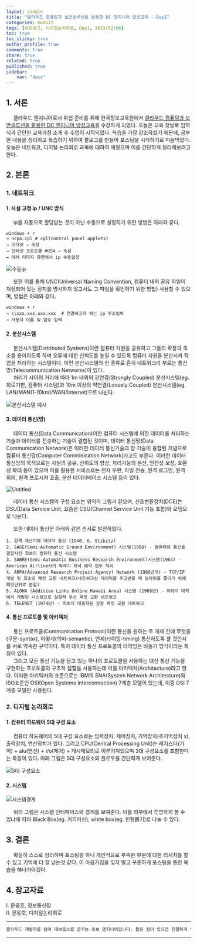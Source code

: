 ```yaml
---
layout: single
title: "클라우드 컴퓨팅과 보안솔루션을 활용한 DC 엔지니어 양성교육 - Day1"
categories: keduit
tags: [네트워크, 디지털논리회로, Day1, 2023/02/06]
toc: true
toc_sticky: true
author_profile: true
comments: true
share: true
related: true
published: true
sidebar: 
    nav: "docs"
---
```


## 1. 서론  

&nbsp;&nbsp;&nbsp;&nbsp; 클라우드 엔지니어로서 취업 준비를 위해 한국정보교육원에서 [클라우드 컴퓨팅과 보안솔루션을 활용한 DC 엔지니어 양성교육](https://www.keduit.com/renew_course_unemp/courseview.php?idx=3573&empkind=unemp)을 수강하게 되었다. 오늘은 교육 첫날로 입학식과 간단한 교육과정 소개 후 수업이 시작되었다. 복습을 가장 강조하셨기 때문에, 공부한 내용을 정리하고 복습하기 위하여 블로그를 만들어 포스팅을 시작하기로 마음먹었다. 오늘은 네트워크, 디지털 논리회로 과목에 대하여 배웠으며 이를 간단하게 정리해보려고 한다.

## 2. 본론  

### 1. 네트워크   

#### 1. 사설 고정 ip / UNC 방식   

&nbsp;&nbsp;&nbsp;&nbsp; ip를 자동으로 할당받는 것이 아닌 수동으로 설정하기 위한 방법은 아래와 같다.

```
windows + r 
→ ncpa.cpl # cpl(control panel applets) 
→ 이더넷 → 속성 
→ 인터넷 프로토콜 버전4 → 속성 
→ 아래 이미지 화면에서 ip 수동설정
```

![수동ip](https://user-images.githubusercontent.com/124491456/216963503-5d5d6e5d-12a1-4f95-9584-2f521cee25c3.png)   


&nbsp;&nbsp;&nbsp;&nbsp; 또한 이를 통해 UNC(Universal Naming Convention, 컴퓨터 내의 공유 파일이 저장되어 있는 장치를 명시하지 않고서도 그 파일을 확인하기 위한 방법) 사용할 수 있으며, 방법은 아래와 같다.

```
windows + r 
→ \\xxx.xxx.xxx.xxx  # 연결하고자 하는 ip 주소입력
→ 사용자 이름 및 암호 입력
```

#### 2. 분산시스템   

&nbsp;&nbsp;&nbsp;&nbsp; 분산시스템(Distributed Systems)이란 컴퓨터 자원을 공유하고 그들의 확장과 축소를 용이하도록 하며 오류에 대한 신뢰도를 높일 수 있도록 컴퓨터 자원을 분산시켜 작업을 처리하는 시스템이다. 이런 분산시스템의 한 종류로 흔히 네트워크라 부르는 통신망(Telecommunication Networks)이 있다.   
&nbsp;&nbsp;&nbsp;&nbsp; 처리기 사이의 거리에 따라 1m 내외의 강연결(Strongly Coupled) 분산시스템(eg. 회로기판, 컴퓨터 시스템)과 10m 이상의 약연결(Loosely Coupled) 분산시스템(eg. LAN/MAN(1-10km)/WAN/Internet)으로 나뉜다.

![분산시스템 예시](https://user-images.githubusercontent.com/124491456/216964412-22054a66-124a-4f49-98c6-8c3a13a387ef.png)   

#### 3. 데이터 통신(망)   

&nbsp;&nbsp;&nbsp;&nbsp; 데이터 통신(Data Communication)이란 컴퓨터 시스템에 의한 데이터를 처리하는 기술과 데이터를 전송하는 기술이 결합된 것이며, 데이터 통신망(Data Communication Network)은 이러한 데이터 통신기술과 망 기술이 융합된 개념으로 컴퓨터 통신망(Computer Comminication Network)라고도 부른다. 이러한 데이터 통신망의 목적으로는 자원의 공유, 신뢰도의 향상, 처리기능의 분산, 안전성 보장, 호환성 확대 등이 있으며 이를 활용한 서비스로는 전자 우편, 파일 전송, 원격 로그인, 원격 회의, 원격 프로시져 호출, 분산 데이터베이스 시스템 등이 있다.   

![Untitled](https://user-images.githubusercontent.com/124491456/216964780-b2acc691-4c51-4c1f-9554-ec7735a56538.png)

&nbsp;&nbsp;&nbsp;&nbsp; 데이터 통신 시스템의 구성 요소는 위의의 그림과 같으며, 신호변환장치(DCE)는 DSU(Data Service Unit, 요즘은 CSU(Channel Service Unit 기능 포함)와 모뎀으로 나뉜다.   

&nbsp;&nbsp;&nbsp;&nbsp; 또한 데이터 통신은 아래와 같은 순서로 발전하였다.
```
1. 원격 계산기에 데이터 통신 (1940, G. Stibitz)
2. SAGE(Semi-Automatic Ground Environment) 시스템(1958) - 컴퓨터와 통신을 결합시킨 최초의 컴퓨터 통신 시스템
3. SABRE(Semi-Automatic Business Research Environment)시스템(1964) - American Airline사의 여객기 좌석 예약 업무 처리
4. ARPA(Advanced Research Project Agency) Network (1960년대) - TCP/IP 개발 및 최초의 패킷 교환 네트워크(네트워크상 데이터를 주고받을 때 딜레이를 줄이기 위해 패킷단위로 분할)
5. ALOHA (Additive Links Online Hawaii Area) 시스템 (1968년) - 하와이 대학에서 개발된 시스템으로 실험적 무선 패킷 교환 네트워크 
6. TELENET (1974년) - 최초의 대중화된 상용 패킷 교환 네트워크
```   

#### 4. 통신 프로토콜 및 아키텍처

&nbsp;&nbsp;&nbsp;&nbsp; 통신 프로토콜(Communication Protocol)이란 통신을 원하는 두 개체 간에 무엇을(구문-syntax), 어떻게(의미-semantic), 언제(타이밍-timing) 통신하도록 할 것인지를 서로 약속한 규약이다. 특히 데이터 통신 프로토콜의 타이밍은 비동기 방식이라는 특징이 있다.   
&nbsp;&nbsp;&nbsp;&nbsp; 그리고 모든 통신 기능을 담고 있는 하나의 프로토콜을 사용하는 대신 통신 기능을 구현하는 프로토콜의 구조적 집합을 사용하는데 이를 아키텍처(Architecture)라고 한다. 이러한 아키텍처의 표준으로는 IBM의 SNA(System Network Architecture)와 ISO표준인 OSI(Open Systems Interconnection) 7계층 모델이 있는데, 이중 OSI 7계층 모델만 사용된다.      

### 2. 디지털 논리회로   

#### 1. 컴퓨터 하드웨어 5대 구성 요소   

&nbsp;&nbsp;&nbsp;&nbsp; 컴퓨터 하드웨어의 5대 구성 요소로는 입력장치, 제어장치, 기억장치(주기억장치 x), 출력장치, 연산장치가 있다. 그리고 CPU(Central Processing Unit)는 레지스터(기억) + alu(연산) + i/o(제어) + 캐시메모리로 이루어져있으며 3대 구성요소를 포함한다는 특징이 있다. 아래 그림은 5대 구성요소의 플로우를 간단하게 보여준다.

![5대 구성요소](https://user-images.githubusercontent.com/124491456/216964083-c7280e2c-76fa-4d09-b467-32a1fcd062d3.png)   

#### 2. 시스템   

![시스템경계](https://user-images.githubusercontent.com/124491456/216964159-29b52224-7c26-41d9-8986-44cc61152c7a.png)

&nbsp;&nbsp;&nbsp;&nbsp; 위의 그림은 시스템 인터페이스와 경계를 보여준다. 이를 외부에서 투명하게 볼 수 있냐에 따라 Black Box(eg. 커피머신), white box(eg. 인형뽑기)로 나눌 수 있다.   

## 3. 결론  

&nbsp;&nbsp;&nbsp;&nbsp; 확실히 스스로 정리하며 포스팅을 하니 개인적으로 부족한 부분에 대한 리서치를 할 수 있고 기억에 더 잘 남는것 같다. 이 마음가짐을 잊지 말고 꾸준하게 포스팅을 통한 복습을 해나가야겠다.    

## 4. 참고자료  

Ⅰ. 문웅호, 정보통신망   
Ⅱ. 문웅호, 디지털논리회로   

---

```bash
클라우드 개발자를 넘어 데브옵스를 꿈꾸는 초보 엔지니어입니다. 틀린 점이 있으면 친절하게 댓글 부탁드립니다. :)
```

---
